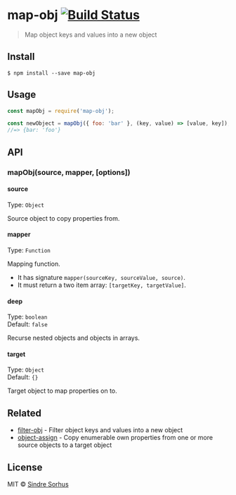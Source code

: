 # map-obj [![Build Status](https://travis-ci.org/sindresorhus/map-obj.svg?branch=master)](https://travis-ci.org/sindresorhus/map-obj)

> Map object keys and values into a new object

## Install

```
$ npm install --save map-obj
```

## Usage

```js
const mapObj = require('map-obj');

const newObject = mapObj({ foo: 'bar' }, (key, value) => [value, key]);
//=> {bar: 'foo'}
```

## API

### mapObj(source, mapper, [options])

#### source

Type: `Object`

Source object to copy properties from.

#### mapper

Type: `Function`

Mapping function.

- It has signature `mapper(sourceKey, sourceValue, source)`.
- It must return a two item array: `[targetKey, targetValue]`.

#### deep

Type: `boolean`<br>
Default: `false`

Recurse nested objects and objects in arrays.

#### target

Type: `Object`<br>
Default: `{}`

Target object to map properties on to.

## Related

- [filter-obj](https://github.com/sindresorhus/filter-obj) - Filter object keys and values into a new object
- [object-assign](https://github.com/sindresorhus/object-assign) - Copy enumerable own properties from one or more source objects to a target object

## License

MIT © [Sindre Sorhus](https://sindresorhus.com)
